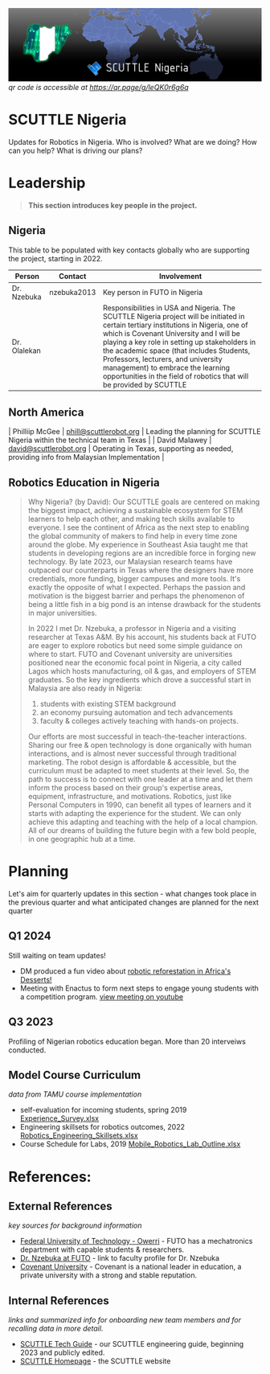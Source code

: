 ![banner image](img/banner_v2.jpg ':class=banner-image')
_qr code is accessible at https://qr.page/g/leQK0r6g6q_

# SCUTTLE Nigeria
Updates for Robotics in Nigeria.  Who is involved? What are we doing?  How can you help?  What is driving our plans?

# Leadership

> **This section introduces key people in the project.**


## Nigeria

This table to be populated with key contacts globally who are supporting the project, starting in 2022.

| Person | Contact | Involvement |
| ------ | ------- | ----------------- |
| Dr. Nzebuka    |nzebuka2013| Key person in FUTO in Nigeria |
| Dr. Olalekan   | | Responsibilities in USA and Nigeria. The SCUTTLE Nigeria project will be initiated in certain tertiary institutions in Nigeria, one of which is Covenant University and I will be playing a key role in setting up stakeholders in the academic space (that includes Students, Professors, lecturers, and university management) to embrace the learning opportunities in the field of robotics that will be provided by SCUTTLE |

## North America

| Philliip McGee | phill@scuttlerobot.org | Leading the planning for SCUTTLE Nigeria within the technical team in Texas |
| David Malawey  | david@scuttlerobot.org | Operating in Texas, supporting as needed, providing info from Malaysian Implementation |


## Robotics Education in Nigeria

> Why Nigeria? (by David): Our SCUTTLE goals are centered on making the biggest impact, achieving a sustainable ecosystem for STEM learners to help each other, and making tech skills available to everyone.  I see the continent of Africa as the next step to enabling the global community of makers to find help in every time zone around the globe.  My experience in Southeast Asia taught me that students in developing regions are an incredible force in forging new technology.  By late 2023, our Malaysian research teams have outpaced our counterparts in Texas where the designers have more credentials, more funding, bigger campuses and more tools. It's exactly the opposite of what I expected. Perhaps the passion and motivation is the biggest barrier and perhaps the phenomenon of being a little fish in a big pond is an intense drawback for the students in major universities.
>
> In 2022 I met Dr. Nzebuka, a professor in Nigeria and a visiting researcher at Texas A&M.  By his account, his students back at FUTO are eager to explore robotics but need some simple guidance on where to start. FUTO and Covenant university are universities positioned near the economic focal point in Nigeria, a city called Lagos which hosts manufacturing, oil & gas, and employers of STEM graduates.  So the key ingredients which drove a successful start in Malaysia are also ready in Nigeria:
> 1) students with existing STEM background
> 2) an economy pursuing automation and tech advancements
> 3) faculty & colleges actively teaching with hands-on projects.
>
> Our efforts are most successful in teach-the-teacher interactions. Sharing our free & open technology is done organically with human interactions, and is almost never successful through traditional marketing. The robot design is affordable & accessible, but the curriculum must be adapted to meet students at their level.  So, the path to success is to connect with one leader at a time and let them inform the process based on their group's expertise areas, equipment, infrastructure, and motivations. Robotics, just like Personal Computers in 1990, can benefit all types of learners and it starts with adapting the experience for the student.  We can only achieve this adapting and teaching with the help of a local champion.  All of our dreams of building the future begin with a few bold people, in one geographic hub at a time.

# Planning

Let's aim for quarterly updates in this section - what changes took place in the previous quarter and what anticipated changes are planned for the next quarter

## Q1 2024
Still waiting on team updates!
* DM produced a fun video about [robotic reforestation in Africa's Desserts!](https://youtube.com/shorts/C6ZuMiv2xMo?feature=share)
* Meeting with Enactus to form next steps to engage young students with a competition program. [view meeting on youtube](https://youtu.be/S6f09kF4teU)

## Q3 2023

Profiling of Nigerian robotics education began.
More than 20 interveiws conducted.

## Model Course Curriculum

_data from TAMU course implementation_

* self-evaluation for incoming students, spring 2019 [Experience_Survey.xlsx](https://lobfile.com/file/BrB8.xlsx)
* Engineering skillsets for robotics outcomes, 2022 [Robotics_Engineering_Skillsets.xlsx](https://lobfile.com/file/ebMc.xlsx)
* Course Schedule for Labs, 2019 [Mobile_Robotics_Lab_Outline.xlsx](https://lobfile.com/file/CLqo.xlsx)
 
# References:

## External References
_key sources for background information_
* [Federal University of Technology - Owerri](https://futo.edu.ng/department-of-mechatronic-engineering/) - FUTO has a mechatronics department with capable students & researchers.
 * [Dr. Nzebuka at FUTO](https://futo.edu.ng/engr-dr-g-c-nzebuka/) - link to faculty profile for Dr. Nzebuka
* [Covenant University](https://covenantuniversity.edu.ng/) - Covenant is a national leader in education, a private university with a strong and stable reputation.


## Internal References
_links and summarized info for onboarding new team members and for recalling data in more detail._
* [SCUTTLE Tech Guide](https://qr.scuttlerobot.org/g/12J5i2t3bp4) - our SCUTTLE engineering guide, beginning 2023 and publicly edited.
* [SCUTTLE Homepage](https://scuttlerobot.org) - the SCUTTLE website


